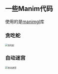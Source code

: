 ## 一些Manim代码

使用的是[manimgl](https://docs.manim.org.cn/)库



### 贪吃蛇

<img src="https://gitee.com/pepedd864/cdn-repos/raw/master/img/360a0c3ffa7f8ef85e2195eda1e57501.gif" alt="贪吃蛇" style="zoom:50%;" />

### 自动迷宫

<img src="https://gitee.com/pepedd864/cdn-repos/raw/master/img/f1f6b36782750952000d5c23f9c12d34.gif" alt="自动迷宫" style="zoom:50%;" />
